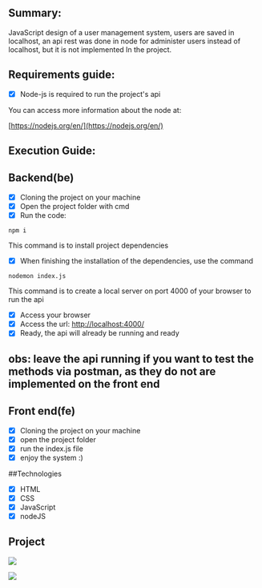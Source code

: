 ## Summary:

JavaScript design of a user management system,
users are saved in localhost, an api rest was done in node for
administer users instead of localhost, but it is not implemented
In the project.

## Requirements guide:

- [x] Node-js is required to run the project's api

You can access more information about the node at:

[https://nodejs.org/en/](https://nodejs.org/en/)

## Execution Guide:

## Backend(be)

- [x] Cloning the project on your machine
- [x] Open the project folder with cmd
- [x] Run the code:

```npm i```

This command is to install project dependencies

- [x] When finishing the installation of the dependencies, use the command

```nodemon index.js```

This command is to create a local server on port 4000 of your browser to run the api

- [x] Access your browser
- [x] Access the url: [http://localhost:4000/](http://localhost:4000/)
- [x] Ready, the api will already be running and ready

## obs: leave the api running if you want to test the methods via postman, as they do not are implemented on the front end

## Front end(fe)

- [x] Cloning the project on your machine
- [x] open the project folder
- [x] run the index.js file
- [x] enjoy the system :)

##Technologies

- [x] HTML
- [x] CSS
- [x] JavaScript
- [x] nodeJS

## Project

<p>
  <img src="https://github.com/Jhoncosta08/user-management/blob/master/projeto.png" style="width: auto; max-height: 300px">
</p>

<p>
  <img src="https://github.com/Jhoncosta08/user-management/blob/master/api.png" style="width: auto; max-height: 300px">
</p>
